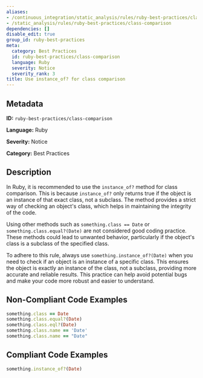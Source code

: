 ```yaml
---
aliases:
- /continuous_integration/static_analysis/rules/ruby-best-practices/class-comparison
- /static_analysis/rules/ruby-best-practices/class-comparison
dependencies: []
disable_edit: true
group_id: ruby-best-practices
meta:
  category: Best Practices
  id: ruby-best-practices/class-comparison
  language: Ruby
  severity: Notice
  severity_rank: 3
title: Use instance_of? for class comparison
---
```

<!--  SOURCED FROM https://github.com/DataDog/datadog-static-analyzer-rule-docs -->


## Metadata
**ID:** `ruby-best-practices/class-comparison`

**Language:** Ruby

**Severity:** Notice

**Category:** Best Practices

## Description
In Ruby, it is recommended to use the `instance_of?` method for class comparison. This is because `instance_of?` only returns true if the object is an instance of that exact class, not a subclass. The method provides a strict way of checking an object's class, which helps in maintaining the integrity of the code.

Using other methods such as `something.class == Date` or `something.class.equal?(Date)` are not considered good coding practice. These methods could lead to unwanted behavior, particularly if the object's class is a subclass of the specified class. 

To adhere to this rule, always use `something.instance_of?(Date)` when you need to check if an object is an instance of a specific class. This ensures the object is exactly an instance of the class, not a subclass, providing more accurate and reliable results. This practice can help avoid potential bugs and make your code more robust and easier to understand.

## Non-Compliant Code Examples
```ruby
something.class == Date
something.class.equal?(Date)
something.class.eql?(Date)
something.class.name == 'Date'
something.class.name == "Date"
```

## Compliant Code Examples
```ruby
something.instance_of?(Date)

```
